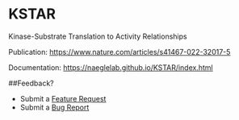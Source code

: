 # KSTAR
Kinase-Substrate Translation to Activity Relationships 

Publication: https://www.nature.com/articles/s41467-022-32017-5

Documentation: https://naeglelab.github.io/KSTAR/index.html

##Feedback?
* Submit a [Feature Request](https://github.com/NaegleLab/KSTAR/issues/new?assignees=&labels=&template=feature_request.md&title=)
* Submit a [Bug Report](https://github.com/NaegleLab/KSTAR/issues/new?assignees=&labels=&template=bug_report.md&title=)
